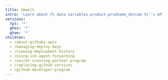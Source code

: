 ```yaml
---
title: Umwelt
intro: 'Learn about {% data variables.product.prodname_dotcom %}''s APIs{% ifversion ghes or ghae %} and secure your deployments.{% else %}, secure your deployments, and join {% data variables.product.prodname_dotcom %}''s Developer Program.{% endif %}'
versions:
  fpt: '*'
  ghes: '*'
  ghae: '*'
children:
  - /about-githubs-apis
  - /managing-deploy-keys
  - /viewing-deployment-history
  - /using-ssh-agent-forwarding
  - /secret-scanning-partner-program
  - /replacing-github-services
  - /github-developer-program
---
```


